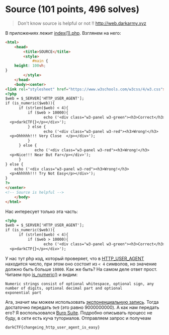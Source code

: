 # Source (101 points, 496 solves)

> Don't know source is helpful or not !!
> http://web.darkarmy.xyz

В приложениях лежит [index(1).php](./index(1).php). Взглянем на него:
```html
<html>
    <head>
        <title>SOURCE</title>
        <style>
            #main {
    height: 100vh;
}
        </style>
    </head>
    <body><center>
<link rel="stylesheet" href="https://www.w3schools.com/w3css/4/w3.css">
<?php
$web = $_SERVER['HTTP_USER_AGENT'];
if (is_numeric($web)){
      if (strlen($web) < 4){
          if ($web > 10000){
                 echo ('<div class="w3-panel w3-green"><h3>Correct</h3>
  <p>darkCTF{}</p></div>');
          } else {
                 echo ('<div class="w3-panel w3-red"><h3>Wrong!</h3>
  <p>Ohhhhh!!! Very Close  </p></div>');
          }
      } else {
             echo ('<div class="w3-panel w3-red"><h3>Wrong!</h3>
  <p>Nice!!! Near But Far</p></div>');
      }
} else {
    echo ('<div class="w3-panel w3-red"><h3>Wrong!</h3>
  <p>Ahhhhh!!! Try Not Easy</p></div>');
}
?>
</center>
<!-- Source is helpful -->
    </body>
</html>
```

Нас интересует только эта часть:
```html
<?php
$web = $_SERVER['HTTP_USER_AGENT'];
if (is_numeric($web)){
      if (strlen($web) < 4){
          if ($web > 10000){
                 echo ('<div class="w3-panel w3-green"><h3>Correct</h3>
  <p>darkCTF{}</p></div>');
```

У нас тут php код, который проверяет, что в [HTTP_USER_AGENT](https://stackoverflow.com/questions/13252603/how-does-http-user-agent-work)
находится число, при этом оно состоит из `< 4` символов, но значение должно быть больше `10000`. Как же быть? На
самом деле ответ прост. Читаем про [is_numeric()](https://www.php.net/manual/en/function.is-numeric.php) и видим:
```
Numeric strings consist of optional whitespace, optional sign, any number of digits, optional decimal part and optional 
exponential part
```

Ага, значит мы можем использовать [экспоненциальную запись](https://ru.wikipedia.org/wiki/%D0%AD%D0%BA%D1%81%D0%BF%D0%BE%D0%BD%D0%B5%D0%BD%D1%86%D0%B8%D0%B0%D0%BB%D1%8C%D0%BD%D0%B0%D1%8F_%D0%B7%D0%B0%D0%BF%D0%B8%D1%81%D1%8C).
Тогда достаточно передать `9e9` (это равно 9000000000). А как нам передать его? Я воспользовался [Burp Suite](https://portswigger.net/burp).
Подробно описывать процесс не буду, в сети есть куча туториалов. Отправляем запрос и получеам
```
darkCTF{changeing_http_user_agent_is_easy}
```